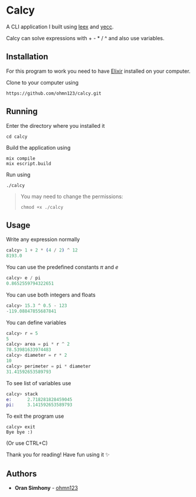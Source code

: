 # Calcy

A CLI application I built using [leex](http://erlang.org/doc/man/leex.html) and [yecc](http://erlang.org/doc/man/yecc.html).

Calcy can solve expressions with + - * / ^ and also use variables.

## Installation
For this program to work you need to have [Elixir](https://elixir-lang.org/install.html) installed on your computer.

Clone to your computer using
```
https://github.com/ohmn123/calcy.git
```

## Running
Enter the directory where you installed it
```
cd calcy
```
Build the application using
```
mix compile
mix escript.build
```
Run using
```
./calcy
```
> You may need to change the permissions:
> ```
> chmod +x ./calcy
> ```

## Usage
Write any expression normally
```elixir
calcy> 1 + 2 * (4 / 2) ^ 12
8193.0
```
You can use the predefined constants $\pi$ and $e$
```elixir
calcy> e / pi
0.8652559794322651
```
You can use both integers and floats
```elixir
calcy> 15.3 ^ 0.5 - 123
-119.08847855687841
```
You can define variables
```elixir
calcy> r = 5
5
calcy> area = pi * r ^ 2
78.53981633974483
calcy> diameter = r * 2
10
calcy> perimeter = pi * diameter
31.41592653589793
```
To see list of variables use
```elixir
calcy> stack
e:      2.718281828459045
pi:     3.141592653589793
```
To exit the program use
```
calcy> exit
Bye bye :)
```
(Or use CTRL+C)

Thank you for reading! Have fun using it ✨

## Authors
*  **Oran Simhony** - [ohmn123](https://github.com/ohmn123)
